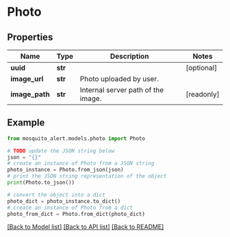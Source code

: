 # Photo


## Properties

Name | Type | Description | Notes
------------ | ------------- | ------------- | -------------
**uuid** | **str** |  | [optional] 
**image_url** | **str** | Photo uploaded by user. | 
**image_path** | **str** | Internal server path of the image. | [readonly] 

## Example

```python
from mosquito_alert.models.photo import Photo

# TODO update the JSON string below
json = "{}"
# create an instance of Photo from a JSON string
photo_instance = Photo.from_json(json)
# print the JSON string representation of the object
print(Photo.to_json())

# convert the object into a dict
photo_dict = photo_instance.to_dict()
# create an instance of Photo from a dict
photo_from_dict = Photo.from_dict(photo_dict)
```
[[Back to Model list]](../README.md#documentation-for-models) [[Back to API list]](../README.md#documentation-for-api-endpoints) [[Back to README]](../README.md)


